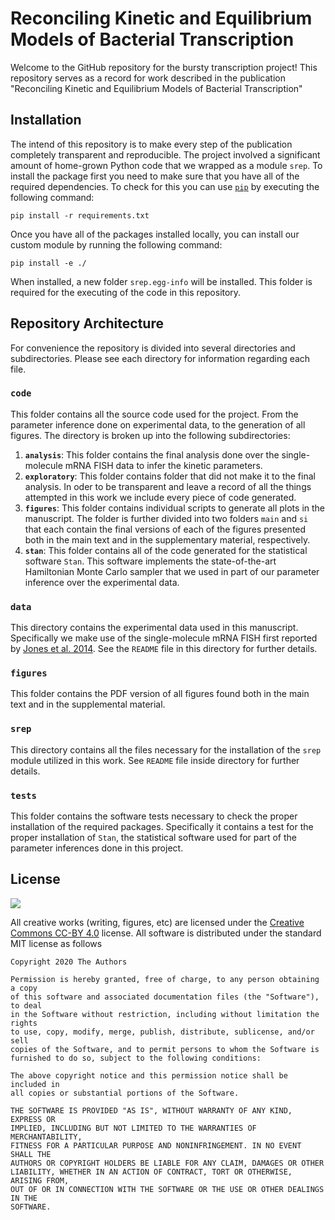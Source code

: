 # Reconciling Kinetic and Equilibrium Models of Bacterial Transcription
Welcome to the GitHub repository for the bursty transcription project! This
repository serves as a record for work described in the publication "Reconciling
Kinetic and Equilibrium Models of Bacterial Transcription"

## Installation
The intend of this repository is to make every step of the publication
completely transparent and reproducible. The project involved a significant
amount of home-grown Python code that we wrapped as a module `srep`. To
install the package first you need to make sure that you have all of the
required dependencies. To check for this you can use 
[`pip`](pypi.org/project/pip) by executing the following command:

``` pip install -r requirements.txt ```

Once you have all of the packages installed locally, you can install our custom
module by running the following command:

``` pip install -e ./ ```

When installed, a new folder `srep.egg-info` will be installed. This folder
is required for the executing of the code in this repository.

## Repository Architecture
For convenience the repository is divided into several directories and
subdirectories. Please see each directory for information regarding each file.

### **`code`**
This folder contains all the source code used for the project. From the
parameter inference done on experimental data, to the generation of all figures.
The directory is broken up into the following subdirectories:
1. **`analysis`**: This folder contains the final analysis done over the
   single-molecule mRNA FISH data to infer the kinetic parameters.
2. **`exploratory`**: This folder contains folder that did not make it to the
   final analysis. In oder to be transparent and leave a record of all the
   things attempted in this work we include every piece of code generated.
3. **`figures`**: This folder contains individual scripts to generate all plots in
   the manuscript. The folder is further divided into two folders `main` and
   `si` that each contain the final versions of each of the figures presented
   both in the main text and in the supplementary material, respectively.
4. **`stan`**: This folder contains all of the code generated for the statistical
   software `Stan`. This software implements the state-of-the-art Hamiltonian
   Monte Carlo sampler that we used in part of our parameter inference over the
   experimental data.

### **`data`**
This directory contains the experimental data used in this manuscript.
Specifically we make use of the single-molecule mRNA FISH first reported by
[Jones et al. 2014](https://science.sciencemag.org/content/346/6216/1533). See
the `README` file in this directory for further details.

### **`figures`**
This folder contains the PDF version of all figures found both in the main text
and in the supplemental material.

### **`srep`**
This directory contains all the files necessary for the installation of the
`srep` module utilized in this work. See `README` file inside directory for
further details.

### **`tests`**
This folder contains the software tests necessary to check the proper
installation of the required packages. Specifically it contains a test for the
proper installation of `Stan`, the statistical software used for part of the
parameter inferences done in this project.

## License
![](https://licensebuttons.net/l/by/3.0/88x31.png)

All creative works (writing, figures, etc) are licensed under the [Creative
Commons CC-BY 4.0](https://creativecommons.org/licenses/by/4.0/) license. All
software is distributed under the standard MIT license as follows

```
Copyright 2020 The Authors 

Permission is hereby granted, free of charge, to any person obtaining a copy
of this software and associated documentation files (the "Software"), to deal
in the Software without restriction, including without limitation the rights
to use, copy, modify, merge, publish, distribute, sublicense, and/or sell
copies of the Software, and to permit persons to whom the Software is
furnished to do so, subject to the following conditions:

The above copyright notice and this permission notice shall be included in
all copies or substantial portions of the Software.

THE SOFTWARE IS PROVIDED "AS IS", WITHOUT WARRANTY OF ANY KIND, EXPRESS OR
IMPLIED, INCLUDING BUT NOT LIMITED TO THE WARRANTIES OF MERCHANTABILITY,
FITNESS FOR A PARTICULAR PURPOSE AND NONINFRINGEMENT. IN NO EVENT SHALL THE
AUTHORS OR COPYRIGHT HOLDERS BE LIABLE FOR ANY CLAIM, DAMAGES OR OTHER
LIABILITY, WHETHER IN AN ACTION OF CONTRACT, TORT OR OTHERWISE, ARISING FROM,
OUT OF OR IN CONNECTION WITH THE SOFTWARE OR THE USE OR OTHER DEALINGS IN THE
SOFTWARE.
```